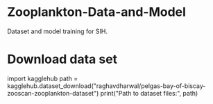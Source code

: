 # Zooplankton-Data-and-Model
Dataset and model training for SIH.

# Download data set

import kagglehub
path = kagglehub.dataset_download("raghavdharwal/pelgas-bay-of-biscay-zooscan-zooplankton-dataset")
print("Path to dataset files:", path)
